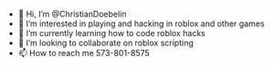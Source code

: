 - 👋 Hi, I’m @ChristianDoebelin
- 👀 I’m interested in playing and hacking in roblox and other games
- 🌱 I’m currently learning how to code roblox hacks
- 💞️ I’m looking to collaborate on roblox scripting
- 📫 How to reach me 573-801-8575


<!---
ChristianDoebelin/ChristianDoebelin is a ✨ special ✨ repository because its `README.md` (this file) appears on your GitHub profile.
You can click the Preview link to take a look at your changes.
--->
